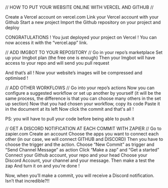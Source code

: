 // HOW TO PUT YOUR WEBSITE ONLINE WITH VERCEL AND GITHUB //

Create a Vercel account on vercel.com
Link your Vercel account with your Github
Start a new project 
Import the Github repository on your project and deploy

CONGRATULATIONS ! You just deployed your project on Vercel ! You can now access it with the “vercel.app” link.


// ADD IMGBOT TO YOUR REPOSITORY // 
Go in your repo’s marketplace
Set up your Imgbot plan (the free one is enough)
Then your Imgbot will have access to your repo and will send you pull request

And that’s all ! Now your website’s images will be compressed and optimised !


// ADD OTHER WORKFLOWS //
Go into your repo’s actions
Now you can configure a suggested workflow or set up another by yourself (it will be the same process, the difference is that you can choose many others in the set up section)
Now that you had chosen your workflow, copy its code
Paste it in the document at its left
Now click the commit and that's all !


PS: you will have to pull your code before being able to push it 


// GET A DISCORD NOTIFICATION AT EACH COMMIT WITH ZAPIER //
Go to zapier.com
Create an account
Choose the apps you want to connect each other (in our case, we will connect GITHUB and DISCORD)
Then you have to choose the trigger and the action. Choose “New Commit” as trigger and “Send Channel Message” as action
Click “Make a zap” and “Get a started”
Connect your Github account, your repo and your head
Choose your Discord Account, your channel and your message.
Then make a test the zap
And turn it on and you're done !

Now, when you’ll make a commit, you will receive a Discord notification. Isn’t that incredible?!!
